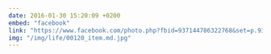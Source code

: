 ```yaml
---
date: 2016-01-30 15:20:09 +0200
embed: "facebook"
link: "https://www.facebook.com/photo.php?fbid=937144786322768&set=p.937144786322768&type=3"
img: "/img/life/00120_item.md.jpg"
---
```

